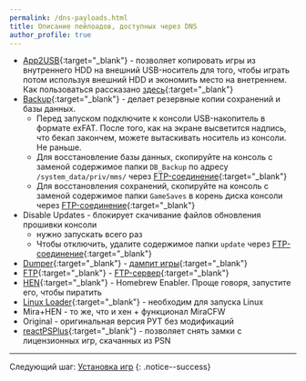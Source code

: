 ```yaml
---
permalink: /dns-payloads.html
title: Описание пейлоадов, доступных через DNS
author_profile: true
---
```


* [App2USB](https://github.com/stooged/AppToUsb-50X/releases/latest){:target="_blank"} - позволяет копировать игры из внутреннего HDD на внешний USB-носитель для того, чтобы играть потом используя внешний HDD и экономить место на внетреннем. Как пользоваться рассказано [здесь](https://vk.com/@slashgoresplatter-apptousb){:target="_blank"}
* [Backup](https://github.com/stooged/DB_SG_Backup-50X/releases/latest){:target="_blank"} - делает резервные копии сохранений и базы данных. 
	* Перед запуском подключите к консоли USB-накопитель в формате exFAT. После того, как на экране высветится надпись, что бекап закончем, можете вытаскивать носитель из консоли. Не раньше. 
	* Для восстановление базы данных, скопируйте на консоль с заменой содержимое папки `DB_Backup` по адресу `/system_data/priv/mms/` через [FTP-соединение](ftp){:target="_blank"}
	* Для восстановления сохранений, скопируйте на консоль с заменой содержимое папки `GameSaves` в корень диска консоли через [FTP-соединение](ftp){:target="_blank"}
* Disable Updates - блокирует скачивание файлов обновления прошивки консоли
	* нужно запускать всего раз
	* Чтобы отключить, удалите содержимое папки `update` через [FTP-соединение](ftp){:target="_blank"}
* [Dumper](https://github.com/xvortex/ps4-dumper-vtx/releases/latest){:target="_blank"} - [дампит игры](game-dumps){:target="_blank"}
* [FTP](https://github.com/xvortex/ps4-ftp-vtx/releases/latest){:target="_blank"} - [FTP-сервер](ftp){:target="_blank"}
* [HEN](https://github.com/xvortex/ps4-hen-vtx/releases/latest){:target="_blank"} - Homebrew Enabler. Проще говоря, запустите его, чтобы пиратить
* [Linux Loader](https://github.com/valentinbreiz/PS4-Linux-Loader/tree/5.05){:target="_blank"} - необходим для запуска Linux
* Mira+HEN - то же, что и хен + функционал MiraCFW
* Original - оригинальная версия РУТ без модификаций
* [reactPSPlus](https://github.com/Zer0xFF/reactPSPLUS/releases/latest){:target="_blank"} - позволяет снять замки с лицензионных игр, скачанных из PSN
	
___

Следующий шаг: [Установка игр](games) 
{: .notice--success}